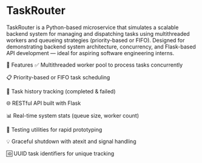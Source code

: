 # TaskRouter

TaskRouter is a Python-based microservice that simulates a scalable backend system for managing and dispatching tasks using multithreaded workers and queueing strategies (priority-based or FIFO). Designed for demonstrating backend system architecture, concurrency, and Flask-based API development — ideal for aspiring software engineering interns.

🚀 Features
✅ Multithreaded worker pool to process tasks concurrently

📋 Priority-based or FIFO task scheduling

🔄 Task history tracking (completed & failed)

🌐 RESTful API built with Flask

📊 Real-time system stats (queue size, worker count)

🧪 Testing utilities for rapid prototyping

💡 Graceful shutdown with atexit and signal handling

🆔 UUID task identifiers for unique tracking


